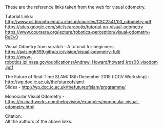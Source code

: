 These are the reference links taken from the web for visual odometry. <br />

Tutorial Links:<br />
http://www.cs.toronto.edu/~urtasun/courses/CSC2541/03_odometry.pdf<br />
https://sites.google.com/site/scarabotix/tutorial-on-visual-odometry<br />
https://www.coursera.org/lecture/robotics-perception/visual-odometry-ReEv0<br />

Visual Odmetry from scratch - A tutorial for beginners<br />
https://avisingh599.github.io/vision/visual-odometry-full/<br />
https://www-robotics.jpl.nasa.gov/publications/Andrew_Howard/howard_iros08_visodom.pdf<br />

The Future of Real-Time SLAM: 18th December 2015 (ICCV Workshop) :<br />
http://wp.doc.ic.ac.uk/thefutureofslam/<br />
Slides - http://wp.doc.ic.ac.uk/thefutureofslam/programme/<br />

Monocular Visual Odometry - https://in.mathworks.com/help/vision/examples/monocular-visual-odometry.html<br />

Citation:<br />
All the authors of the above links.
